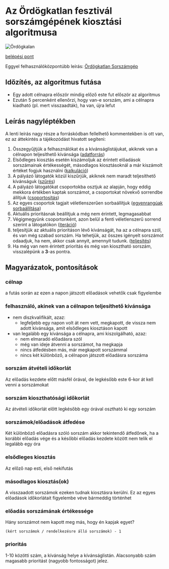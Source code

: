 # Az Ördögkatlan fesztivál sorszámgépének kiosztási algoritmusa

![Ördögkalan](http://messzevan.hu/oklogo.jpg)

[belépési pont](https://github.com/silexstrings/ordogkatlan-sorszamgep/blob/3232b5449f5ecc7ae289e69618ba0cf381e95a60/src/main/scala/ordogkatlan/ops/distribution/processor/Calculator.scala#L27)

Eggyel felhasználóközpontúbb leírás: [Ördögkatlan Sorszámgép](http://www.ordogkatlan.hu/2017/07/itt-az-ordogkatlan-sorszamgep.html)

## Időzítés, az algoritmus futása

 * Egy adott célnapra először mindig előző este fut először az algoritmus
 * Ezután 5 percenként ellenőrzi, hogy van-e sorszám, ami a célnapra kiadható (pl. mert visszaadták), ha van, újra lefut

## Leírás nagyléptékben

A lenti leírás nagy része a forráskódban fellelhető kommentekben is ott van, ez az áttekintés a tájékozódást hivatott segíteni:


 1. Összegyűjtjük a felhasználókat és a kívánságlistájukat, akiknek van a célnapon teljesíthető kívánsága ([adatforrás](https://github.com/silexstrings/ordogkatlan-sorszamgep/blob/3232b5449f5ecc7ae289e69618ba0cf381e95a60/src/main/scala/ordogkatlan/ops/distribution/ds/CalculatorDataSource.scala#L23))
 2. Elsődleges kiosztás esetén kiszámoljuk az érintett előadások sorszámainak értékességét, másodlagos kiosztásoknál a már kiszámolt értéket fogjuk használni ([kalkuláció](https://github.com/silexstrings/ordogkatlan-sorszamgep/blob/3232b5449f5ecc7ae289e69618ba0cf381e95a60/src/main/scala/ordogkatlan/ops/distribution/processor/Calculator.scala#L174))
 3. A pályázó látogatók közül kiszűrjük, akiknek nem maradt teljesíthető kívánságuk ([szűrés](https://github.com/silexstrings/ordogkatlan-sorszamgep/blob/3232b5449f5ecc7ae289e69618ba0cf381e95a60/src/main/scala/ordogkatlan/ops/distribution/processor/plugins/FilterFulfillable.scala#L18))
 4. A pályázó látogatókat csoportokba osztjuk az alapján, hogy eddig mekkora értékben kaptak sorszámot, a csoportokat növekvő sorrendbe állítjuk ([csoportosítás](https://github.com/silexstrings/ordogkatlan-sorszamgep/blob/3232b5449f5ecc7ae289e69618ba0cf381e95a60/src/main/scala/ordogkatlan/ops/distribution/processor/plugins/GroupApplicants.scala#L17))
 5. Az egyes csoportok tagjait véletlenszerűen sorbaállítjuk ([egyenrangúak sorbaállítása](https://github.com/silexstrings/ordogkatlan-sorszamgep/blob/3232b5449f5ecc7ae289e69618ba0cf381e95a60/src/main/scala/ordogkatlan/ops/distribution/processor/plugins/OrderApplicants.scala#L23))
 6. Aktuális prioritásnak beállítjuk a még nem érintett, legmagasabbat
 7. Végigmegyünk csoportonként, azon belül a fenti véletlenszerű sorrend szerint a látogatókon ([iteráció](https://github.com/silexstrings/ordogkatlan-sorszamgep/blob/3232b5449f5ecc7ae289e69618ba0cf381e95a60/src/main/scala/ordogkatlan/ops/distribution/processor/Calculator.scala#L113))
 8. teljesítjük az aktuális prioritáson lévő kívánságát, ha az a célnapra szól, és van még szabad sorszám. Ha tehetjük, az összes igényelt sorszámot odaadjuk, ha nem, akkor csak annyit, amennyit tudunk. ([teljesítés](https://github.com/silexstrings/ordogkatlan-sorszamgep/blob/3232b5449f5ecc7ae289e69618ba0cf381e95a60/src/main/scala/ordogkatlan/ops/distribution/processor/plugins/WishFulfiller.scala#L16))
 9. Ha még van nem érintett prioritás és még van kiosztható sorszám, visszalépünk a **3**-as pontra.


## Magyarázatok, pontosítások

### célnap
a futás során az ezen a napon játszott előadások vehetők csak figyelembe

### felhasználó, akinek van a célnapon teljesíthető kívánsága

* nem diszkvalifikált, azaz:
  * legfeljebb egy napon volt át nem vett, megkapott, de vissza nem adott kívánsága, amit elsődleges kiosztáson kapott
* van legalább egy kívánsága a célnapra, ami kiszolgálható, azaz:
  * nem elmaradó előadásra szól
  * még van ideje átvenni a sorszámot, ha megkapja
  * nincs átfedésben más, már megkapott sorszámmal
  * nincs két különböző, a célnapon játszott előadásra sorszáma

### sorszám átvételi időkorlát
Az előadás kezdete előtt másfél órával, de legkésőbb este 6-kor át kell venni a sorszámokat

### sorszám kioszthatósági időkorlát
Az átvételi időkorlát előtt legkésőbb egy órával osztható ki egy sorszám

### sorszámok/előadások átfedése
Két különböző előadásra szóló sorszám akkor tekintendő átfedőnek, ha a korábbi előadás vége és a későbbi előadás kezdete között nem telik el legalább egy óra

### elsődleges kiosztás
Az előző nap esti, első nekifutás

### másodlagos kiosztás(ok)
A visszaadott sorszámok ezeken tudnak kiosztásra kerülni. Ez az egyes előadások időkorlátait figyelembe véve bármeddig történhet

### előadás sorszámának értékessége
Hány sorszámot nem kapott meg más, hogy én kapjak egyet?

```
(kért sorszámok / rendelkezésre álló sorszámok) - 1
```

### prioritás
1-10 közötti szám, a kívánság helye a kívánságlistán. Alacsonyabb szám magasabb prioritást (nagyobb fontosságot) jelez.
